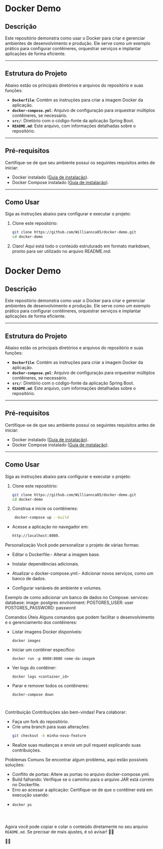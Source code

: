 # Docker Demo

## Descrição
Este repositório demonstra como usar o Docker para criar e gerenciar ambientes de desenvolvimento e produção. Ele serve como um exemplo prático para configurar contêineres, orquestrar serviços e implantar aplicações de forma eficiente.

---

## Estrutura do Projeto
Abaixo estão os principais diretórios e arquivos do repositório e suas funções:

- **`Dockerfile`**: Contém as instruções para criar a imagem Docker da aplicação.
- **`docker-compose.yml`**: Arquivo de configuração para orquestrar múltiplos contêineres, se necessário.
- **`src/`**: Diretório com o código-fonte da aplicação Spring Boot.
- **`README.md`**: Este arquivo, com informações detalhadas sobre o repositório.

---

## Pré-requisitos
Certifique-se de que seu ambiente possui os seguintes requisitos antes de iniciar:
- Docker instalado ([Guia de instalação](https://docs.docker.com/get-docker/)).
- Docker Compose instalado ([Guia de instalação](https://docs.docker.com/compose/install/)).

---

## Como Usar
Siga as instruções abaixo para configurar e executar o projeto:

1. Clone este repositório:
   ```bash
   git clone https://github.com/Williannca85/docker-demo.git
   cd docker-demo

1. Claro! Aqui está todo o conteúdo estruturado em formato markdown, pronto para ser utilizado no arquivo README.md:
# Docker Demo

## Descrição
Este repositório demonstra como usar o Docker para criar e gerenciar ambientes de desenvolvimento e produção. Ele serve como um exemplo prático para configurar contêineres, orquestrar serviços e implantar aplicações de forma eficiente.

---

## Estrutura do Projeto
Abaixo estão os principais diretórios e arquivos do repositório e suas funções:

- **`Dockerfile`**: Contém as instruções para criar a imagem Docker da aplicação.
- **`docker-compose.yml`**: Arquivo de configuração para orquestrar múltiplos contêineres, se necessário.
- **`src/`**: Diretório com o código-fonte da aplicação Spring Boot.
- **`README.md`**: Este arquivo, com informações detalhadas sobre o repositório.

---

## Pré-requisitos
Certifique-se de que seu ambiente possui os seguintes requisitos antes de iniciar:
- Docker instalado ([Guia de instalação](https://docs.docker.com/get-docker/)).
- Docker Compose instalado ([Guia de instalação](https://docs.docker.com/compose/install/)).

---

## Como Usar
Siga as instruções abaixo para configurar e executar o projeto:

1. Clone este repositório:
   ```bash
   git clone https://github.com/Williannca85/docker-demo.git
   cd docker-demo

2. Construa e inicie os contêineres:
   ```bash
    docker-compose up --build

- Acesse a aplicação no navegador em:
  ```bash
  http://localhost:8080.


Personalização
Você pode personalizar o projeto de várias formas:
- Editar o Dockerfile:- Alterar a imagem base.
- Instalar dependências adicionais.

- Atualizar o docker-compose.yml:- Adicionar novos serviços, como um banco de dados.
- Configurar variáveis de ambiente e volumes.


Exemplo de como adicionar um banco de dados no Compose:
services:
  database:
    image: postgres
    environment:
      POSTGRES_USER: user
      POSTGRES_PASSWORD: password



Comandos Úteis
Alguns comandos que podem facilitar o desenvolvimento e o gerenciamento dos contêineres:
- Listar imagens Docker disponíveis:
  ```
  docker images

- Iniciar um contêiner específico:
  ```
  docker run -p 8080:8080 nome-da-imagem

- Ver logs do contêiner:
  ```
  docker logs <container_id>

- Parar e remover todos os contêineres:
  ```
  docker-compose down



Contribuição
Contribuições são bem-vindas! Para colaborar:
- Faça um fork do repositório.
- Crie uma branch para suas alterações:
  ```bash
  git checkout -b minha-nova-feature

- Realize suas mudanças e envie um pull request explicando suas contribuições.


Problemas Comuns
Se encontrar algum problema, aqui estão possíveis soluções:
- Conflito de portas: Altere as portas no arquivo docker-compose.yml.
- Build falhando: Verifique se o caminho para o arquivo JAR está correto no Dockerfile.
- Erro ao acessar a aplicação: Certifique-se de que o contêiner está em execução usando:
- ```
  docker ps




Agora você pode copiar e colar o conteúdo diretamente no seu arquivo `README.md`. Se precisar de mais ajustes, é só avisar! 🚀✨




